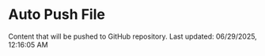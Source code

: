 # Auto Push File

Content that will be pushed to GitHub repository.
Last updated: 06/29/2025, 12:16:05 AM